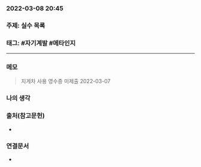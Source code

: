 ### 2022-03-08 20:45

### 주제: 실수 목록

### 태그: #자기계발 #메타인지 
----
### 메모
> 지게차 사용 영수증 미제출 2022-03-07
### 나의 생각
>
### 출처(참고문헌)
- 

### 연결문서
- 